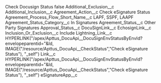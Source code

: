 <?xml version="1.0" encoding="UTF-8"?>
<CustomMetadata xmlns="http://soap.sforce.com/2006/04/metadata" xmlns:xsi="http://www.w3.org/2001/XMLSchema-instance" xmlns:xsd="http://www.w3.org/2001/XMLSchema">
    <label>Check Docusign Status</label>
    <protected>false</protected>
    <values>
        <field>Additional_Exclusion__c</field>
        <value xsi:nil="true"/>
    </values>
    <values>
        <field>Additional_Inclusion__c</field>
        <value xsi:nil="true"/>
    </values>
    <values>
        <field>Agreement_Action__c</field>
        <value xsi:type="xsd:string">Check eSignature Status</value>
    </values>
    <values>
        <field>Agreement_Process_Flow_Short_Name__c</field>
        <value xsi:type="xsd:string">LAPF, SSPF, LAAPF</value>
    </values>
    <values>
        <field>Agreement_Status_Category__c</field>
        <value xsi:type="xsd:string">In Signatures</value>
    </values>
    <values>
        <field>Agreement_Status__c</field>
        <value xsi:type="xsd:string">Other Party Signatures</value>
    </values>
    <values>
        <field>Approval_Status__c</field>
        <value xsi:nil="true"/>
    </values>
    <values>
        <field>DocuSignLink__c</field>
        <value xsi:nil="true"/>
    </values>
    <values>
        <field>EchosignLink__c</field>
        <value xsi:nil="true"/>
    </values>
    <values>
        <field>Inclusion_Or_Exclusion__c</field>
        <value xsi:type="xsd:string">Include</value>
    </values>
    <values>
        <field>Lightning_Link__c</field>
        <value xsi:type="xsd:string">HYPERLINK(&quot;/apex/Apttus_DocuApi__DocuSignEnvStatusByEnvId?envelopeparentid=&quot;&amp;Id, IMAGE(&quot;/resource/Apttus_DocuApi__CheckStatus&quot;,&quot;Check eSignature Status&quot;), &quot;_self&quot;)</value>
    </values>
    <values>
        <field>Link__c</field>
        <value xsi:type="xsd:string">HYPERLINK(&quot;/apex/Apttus_DocuApi__DocuSignEnvStatusByEnvId?envelopeparentid=&quot;&amp;Id, IMAGE(&quot;/resource/Apttus_DocuApi__CheckStatus&quot;,&quot;Check eSignature Status&quot;), &quot;_self&quot;)</value>
    </values>
    <values>
        <field>eSignatureApp__c</field>
        <value xsi:nil="true"/>
    </values>
</CustomMetadata>

